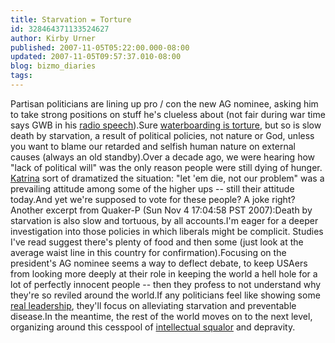 ```yaml
---
title: Starvation = Torture
id: 328464371133524627
author: Kirby Urner
published: 2007-11-05T05:22:00.000-08:00
updated: 2007-11-05T09:57:37.010-08:00
blog: bizmo_diaries
tags: 
---
```


Partisan politicians are lining up pro / con the new AG nominee, asking him to take strong positions on stuff he's clueless about (not fair during war time says GWB in his [radio speech](http://www.marketwatch.com/news/story/text-president-bushs-weekly-radio/story.aspx?guid=%7BC5538144-21D9-45C7-B77D-567CD9C9CBD0%7D)).Sure [waterboarding is torture](http://www.washingtonpost.com/wp-dyn/content/article/2007/11/02/AR2007110201170.html), but so is slow death by starvation, a result of political policies, not nature or God, unless you want to blame our retarded and selfish human nature on external causes (always an old standby).Over a decade ago, we were hearing how "lack of political will" was the only reason people were still dying of hunger.  [Katrina](http://controlroom.blogspot.com/2005/08/refugee-camps.html) sort of dramatized the situation:  "let 'em die, not our problem" was a prevailing attitude among some of the higher ups -- still their attitude today.And yet we're supposed to vote for these people?  A joke right?Another excerpt from Quaker-P (Sun Nov  4 17:04:58 PST 2007):Death by starvation is also slow and tortuous, by all accounts.I'm eager for a deeper investigation into those policies in which liberals might be complicit. Studies I've read suggest there's plenty of food and then some (just look at the average waist line in this country for confirmation).Focusing on the president's AG nominee seems a way to deflect debate, to keep USAers from looking more deeply at their role in keeping the world a hell hole for a lot of perfectly innocent people -- then they profess to not understand why they're so reviled around the world.If any politicians feel like showing some [real leadership](http://worldgame.blogspot.com/2004/11/campaign-begins-recruiting-talent-now.html), they'll focus on alleviating starvation and preventable disease.In the meantime, the rest of the world moves on to the next level, organizing around this cesspool of [intellectual squalor](http://mybizmo.blogspot.com/2006/08/hiroshima-day.html) and depravity.